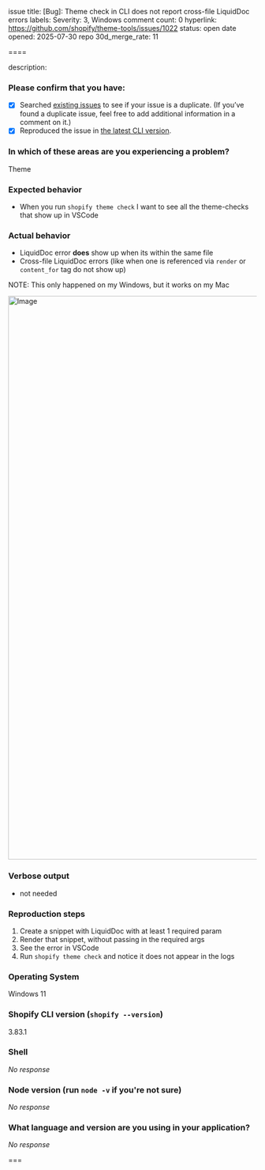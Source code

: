 issue title: [Bug]: Theme check in CLI does not report cross-file LiquidDoc errors
labels: Severity: 3, Windows
comment count: 0
hyperlink: https://github.com/shopify/theme-tools/issues/1022
status: open
date opened: 2025-07-30
repo 30d_merge_rate: 11

====

description:
### Please confirm that you have:

- [x] Searched [existing issues](.) to see if your issue is a duplicate. (If you’ve found a duplicate issue, feel free to add additional information in a comment on it.)
- [x] Reproduced the issue in [the latest CLI version](https://www.npmjs.com/package/@shopify/cli).

### In which of these areas are you experiencing a problem?

Theme

### Expected behavior

- When you run `shopify theme check` I want to see all the theme-checks that show up in VSCode


### Actual behavior

- LiquidDoc error **does** show up when its within the same file
- Cross-file LiquidDoc errors (like when one is referenced via `render` or `content_for` tag do not show up)

NOTE: This only happened on my Windows, but it works on my Mac

<img width="1102" height="1140" alt="Image" src="https://github.com/user-attachments/assets/6ddc8a7a-945e-4186-ba29-91d6ae7ed0ca" />

### Verbose output

- not needed

### Reproduction steps

1. Create a snippet with LiquidDoc with at least 1 required param
2. Render that snippet, without passing in the required args
3. See the error in VSCode
4. Run `shopify theme check` and notice it does not appear in the logs

### Operating System

Windows 11

### Shopify CLI version (`shopify --version`)

3.83.1

### Shell

_No response_

### Node version (run `node -v` if you're not sure)

_No response_

### What language and version are you using in your application?

_No response_

===
